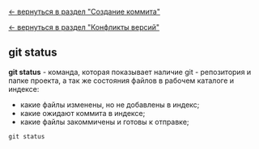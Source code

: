 [<- вернуться в раздел "Создание коммита"](./create_commit.md)

[<- вернуться в раздел "Конфликты версий"](./version_conflict.md)

## git status

**git status** - команда, которая показывает наличие git - репозитория и папке проекта, а так же состояния файлов в рабочем каталоге и индексе: 
- какие файлы изменены, но не добавлены в индекс; 
- какие ожидают коммита в индексе;
- какие файлы закоммичены и готовы к отправке;

```bash=
git status
```




